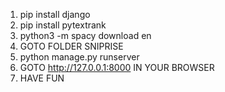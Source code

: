 1. pip install django
2. pip install pytextrank 
3. python3 -m spacy download en
4. GOTO FOLDER SNIPRISE
5. python manage.py runserver 
6. GOTO http://127.0.0.1:8000 IN YOUR BROWSER 
7. HAVE FUN
